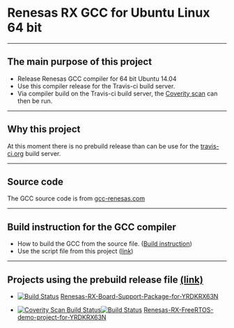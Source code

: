 # Renesas RX GCC for Ubuntu Linux 64 bit #

---

## The main purpose of this project ##
  * Release Renesas GCC compiler for 64 bit Ubuntu 14.04
  * Use this compiler release for the Travis-ci build server.
  * Via compiler build on the Travis-ci build server, the [Coverity scan](https://scan.coverity.com/projects) can then be run.

---
	
## Why this project	##
At this moment there is no prebuild release than can be use for the [travis-ci.org](https://travis-ci.org/) build server.

---

## Source code ##
The GCC source code is from [gcc-renesas.com](https://gcc-renesas.com/rx/rx-latest-source-code/)

---

## Build instruction for the GCC compiler ##
  * How to build the GCC from the source file. ([Build instruction](https://gcc-renesas.com/wiki/index.php?title=How_to_build_the_RX_Toolchain_under_Ubuntu_14.04))
  * Use the script file from this project ([link](https://github.com/GerryFerdinandus/Renesas-RX-GCC/blob/master/scripts/gcc_build.sh))	

---

## Projects using the prebuild release file [(link)](https://github.com/GerryFerdinandus/Renesas-RX-GCC/releases) ##
  * [![Build Status](https://travis-ci.org/GerryFerdinandus/Renesas-RX-Board-Support-Package-for-YRDKRX63N.svg?branch=master)](https://travis-ci.org/GerryFerdinandus/Renesas-RX-Board-Support-Package-for-YRDKRX63N)
 [Renesas-RX-Board-Support-Package-for-YRDKRX63N](https://github.com/GerryFerdinandus/Renesas-RX-Board-Support-Package-for-YRDKRX63N)

  * [![Coverity Scan Build Status](https://scan.coverity.com/projects/10835/badge.svg)](https://scan.coverity.com/projects/gerryferdinandus-renesas-rx-freertos-demo-project-for-yrdkrx63n)[![Build Status](https://travis-ci.org/GerryFerdinandus/Renesas-RX-FreeRTOS-demo-project-for-YRDKRX63N.svg?branch=master)](https://travis-ci.org/GerryFerdinandus/Renesas-RX-FreeRTOS-demo-project-for-YRDKRX63N)
[Renesas-RX-FreeRTOS-demo-project-for-YRDKRX63N](https://github.com/GerryFerdinandus/Renesas-RX-FreeRTOS-demo-project-for-YRDKRX63N)
